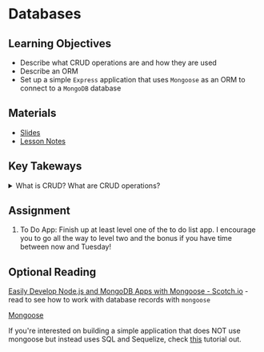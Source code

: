 # Databases

## Learning Objectives
- Describe what CRUD operations are and how they are used
- Describe an ORM
- Set up a simple `Express` application that uses `Mongoose` as an ORM to connect to a `MongoDB` database

## Materials
- [Slides](https://ga-students.github.io/JS-DC/11-crud-and-dbs/#/)
- [Lesson Notes](https://github.com/ga-students/JS-DC/tree/master/11-crud-and-dbs)

## Key Takeways
<details>

<summary>What is CRUD? What are CRUD operations?</summary>

CRUD stands for Create, Read, Update, and Delete. These are the
four operations that we can perform on data in a database.

It's important to note that CRUD is a set of ideas that works
across all databases and that each database type or ORM has
their own way of implementing CRUD. The table below shows the
CRUD operations next to the Mongoose.js methods you'd use to perform that
operation:

| Operation | Mongoose Method |
| --------- | --------------- |
| Create    | `.save()` or `.create()` |
| Read      | `.find()`, `.findOne()`, `.findById()` |
| Update    | `.find()` then `.save()` |
| Delete    | `.remove()` |

That means that the methods will be different for different
databases or ORMs. For instance, in Sequelize (an ORM
like Mongoose for SQL databases) uses `.destroy()` for Delete -
probably because it sounds so col to say we're _destroying_ our
data!

</details>

## Assignment

1. To Do App: Finish up at least level one of the to do list app. I encourage you to go all the way to level two and the bonus if you have time between now and Tuesday!

## Optional Reading

[Easily Develop Node.js and MongoDB Apps with Mongoose - Scotch.io](https://scotch.io/tutorials/using-mongoosejs-in-node-js-and-mongodb-applications) - read to see how to work with database records with `mongoose`

[Mongoose](http://mongoosejs.com/index.html)

If you're interested on building a simple application that does NOT use mongoose but instead uses SQL and Sequelize, check [this](http://lorenstewart.me/2016/10/03/sequelize-crud-101/) tutorial out.
